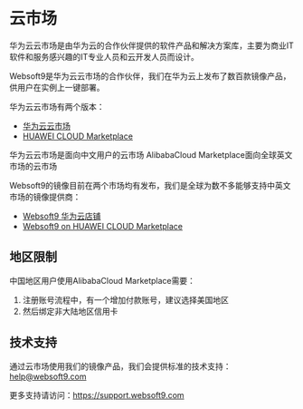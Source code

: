 # 云市场

华为云云市场是由华为云的合作伙伴提供的软件产品和解决方案库，主要为商业IT软件和服务感兴趣的IT专业人员和云开发人员而设计。

Websoft9是华为云云市场的合作伙伴，我们在华为云上发布了数百款镜像产品，供用户在实例上一键部署。

华为云云市场有两个版本：

* [华为云云市场](https://marketplace.huaweicloud.com/)
* [HUAWEI CLOUD Marketplace](https://marketplace-intl.huaweicloud.com/)

华为云云市场是面向中文用户的云市场
AlibabaCloud Marketplace面向全球英文市场的云市场

Websoft9的镜像目前在两个市场均有发布，我们是全球为数不多能够支持中英文市场的镜像提供商：

- [Websoft9 华为云店铺](https://marketplace.huaweicloud.com/seller/e57458aa054b430fb2f82a066105f986)
- [Websoft9 on HUAWEI CLOUD Marketplace](https://marketplace-intl.huaweicloud.com/seller/a0d01460031d46639391c78a61de9a0f)

## 地区限制

中国地区用户使用AlibabaCloud Marketplace需要：

1. 注册账号流程中，有一个增加付款账号，建议选择美国地区
2. 然后绑定非大陆地区信用卡

## 技术支持

通过云市场使用我们的镜像产品，我们会提供标准的技术支持：help@websoft9.com

更多支持请访问：https://support.websoft9.com